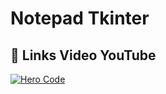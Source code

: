 # Notepad Tkinter

## 🔗 Links Video YouTube
[![Hero Code](https://ibb.co/26PNvGm)](https://www.youtube.com/watch?v=cMWNwJndur0)
